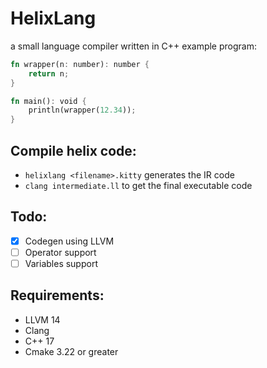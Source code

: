 # HelixLang
a small language compiler written in C++
example program:
```rs
fn wrapper(n: number): number {
    return n;
}

fn main(): void {
    println(wrapper(12.34));
}
```

## Compile helix code:
- `helixlang <filename>.kitty` generates the IR code
- `clang intermediate.ll` to get the final executable code
## Todo:
- [x] Codegen using LLVM
- [ ] Operator support
- [ ] Variables support

## Requirements:
- LLVM 14
- Clang
- C++ 17
- Cmake 3.22 or greater
